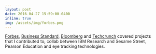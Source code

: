 ```yaml
---
layout: post
date: 2016-04-27 15:59:00-0400
inline: true
img: /assets/img/forbes.png
---
```


[Forbes](https://www.google.com/url?q=https%3A%2F%2Fwww.forbes.com%2Fsites%2Fibm%2F2016%2F04%2F27%2Fhow-sesame-street-and-ibm-watson-can-help-re-revolutionize-preschool-learning%2F%237515b24e27a2&sa=D&sntz=1&usg=AFQjCNFB3TnI0gL2jKXwkXbyxxCzO1nyXA), [Business Standard](https://www.google.com/url?q=https%3A%2F%2Fwww.business-standard.com%2Farticle%2Fcompanies%2Fdigital-india-ai-powered-ibm-watson-to-help-fulfil-pm-modi-s-dream-116121200288_1.html&sa=D&sntz=1&usg=AFQjCNGD6dF74yrmqkUnQAcb9iFa3Ekk-Q), [Bloomberg](https://www.google.com/url?q=https%3A%2F%2Fwww.bloomberg.com%2Fnews%2Farticles%2F2016-10-25%2Fe-learning-enters-bot-era-as-pearson-taps-ibm-s-watson-as-tutor&sa=D&sntz=1&usg=AFQjCNFCXZ-b9rJzRsjRgFodtw1MVTVIfQ) and 
[Techcrunch](https://www.google.com/url?q=https%3A%2F%2Ftechcrunch.com%2F2017%2F06%2F07%2Fsesame-workshop-and-ibm-team-up-to-test-a-new-a-i-powered-teaching-method%2F&sa=D&sntz=1&usg=AFQjCNHXG1JiT7iFjuFNQyEV1OKM-U0ulg) covered projects that I contributed to, collab between IBM Research and Sesame Street, Pearson Education and eye tracking technologies.
